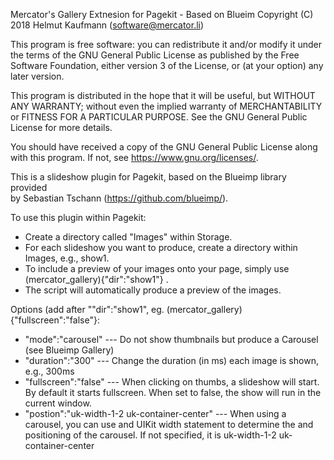 Mercator's Gallery Extnesion for Pagekit - Based on Blueim
Copyright (C) 2018 Helmut Kaufmann (software@mercator.li)

This program is free software: you can redistribute it and/or modify
it under the terms of the GNU General Public License as published by
the Free Software Foundation, either version 3 of the License, or
(at your option) any later version.

This program is distributed in the hope that it will be useful,
but WITHOUT ANY WARRANTY; without even the implied warranty of
MERCHANTABILITY or FITNESS FOR A PARTICULAR PURPOSE.  See the
GNU General Public License for more details.

You should have received a copy of the GNU General Public License
along with this program.  If not, see <https://www.gnu.org/licenses/>.

This is a slideshow plugin for Pagekit, based on the Blueimp library provided  
by Sebastian Tschann (https://github.com/blueimp/).

To use this plugin within Pagekit:
- Create a directory called "Images" within Storage.
- For each slideshow you want to produce, create a directory within Images, e.g., show1.
- To include a preview of your images onto your page, simply use (mercator_gallery){"dir":"show1"} .
- The script will automatically produce a preview of the images. 

Options (add after ""dir":"show1", eg. (mercator_gallery){"fullscreen":"false"}:
- "mode":"carousel"		 ---	Do not show thumbnails but produce a Carousel (see Blueimp Gallery)
- "duration":"300"		 ---	Change the duration (in ms) each image is shown, e.g., 300ms
- "fullscreen":"false"	 --- 	When clicking on thumbs, a slideshow will start. By default it starts fullscreen. When set to false, the show will run in the current window.
- "postion":"uk-width-1-2 uk-container-center" --- When using a carousel, you can use and UIKit width statement to determine the and positioning of the carousel. If not specified, it is uk-width-1-2 uk-container-center
